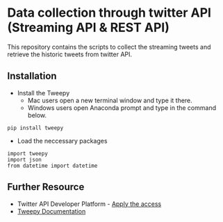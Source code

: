 # Data collection through twitter API (Streaming API & REST API)

This repository contains the scripts to collect the streaming tweets and retrieve the historic tweets from twitter API. 

## Installation


* Install the Tweepy  
  * Mac users open a new terminal window and type it there. 
  * Windows users open Anaconda prompt and type in the command below.

```
pip install tweepy
```
*  Load the neccessary packages
```
import tweepy
import json
from datetime import datetime
```

## Further Resource

* Twitter API Developer Platform - [Apply the access](https://developer.twitter.com/en/apply-for-access)
* [Tweepy Documentation](https://docs.tweepy.org/en/latest/index.html)
